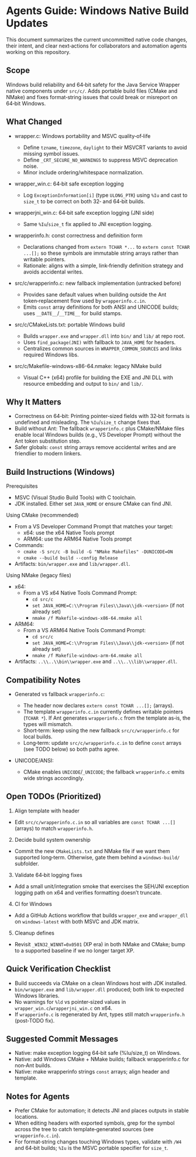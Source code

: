 # Agents Guide: Windows Native Build Updates

This document summarizes the current uncommitted native code changes, their intent, and clear next‑actions for collaborators and automation agents working on this repository.

## Scope

Windows build reliability and 64‑bit safety for the Java Service Wrapper native components under `src/c/`. Adds portable build files (CMake and NMake) and fixes format‑string issues that could break or misreport on 64‑bit Windows.

## What Changed

- wrapper.c: Windows portability and MSVC quality‑of‑life
  - Define `tzname`, `timezone`, `daylight` to their MSVCRT variants to avoid missing symbol issues.
  - Define `_CRT_SECURE_NO_WARNINGS` to suppress MSVC deprecation noise.
  - Minor include ordering/whitespace normalization.

- wrapper_win.c: 64‑bit safe exception logging
  - Log `ExceptionInformation[i]` (type `ULONG_PTR`) using `%Iu` and cast to `size_t` to be correct on both 32‑ and 64‑bit builds.

- wrapperjni_win.c: 64‑bit safe exception logging (JNI side)
  - Same `%Iu`/`size_t` fix applied to JNI exception logging.

- wrapperinfo.h: const correctness and definition form
  - Declarations changed from `extern TCHAR *...` to `extern const TCHAR ...[];` so these symbols are immutable string arrays rather than writable pointers.
  - Rationale: aligns with a simple, link‑friendly definition strategy and avoids accidental writes.

- src/c/wrapperinfo.c: new fallback implementation (untracked before)
  - Provides sane default values when building outside the Ant token‑replacement flow used by `wrapperinfo.c.in`.
  - Emits `const` array definitions for both ANSI and UNICODE builds; uses `__DATE__`/`__TIME__` for build stamps.

- src/c/CMakeLists.txt: portable Windows build
  - Builds `wrapper.exe` and `wrapper.dll` into `bin/` and `lib/` at repo root.
  - Uses `find_package(JNI)` with fallback to `JAVA_HOME` for headers.
  - Centralizes common sources in `WRAPPER_COMMON_SOURCES` and links required Windows libs.

- src/c/Makefile-windows-x86-64.nmake: legacy NMake build
  - Visual C++ (x64) profile for building the EXE and JNI DLL with resource embedding and output to `bin/` and `lib/`.

## Why It Matters

- Correctness on 64‑bit: Printing pointer‑sized fields with 32‑bit formats is undefined and misleading. The `%Iu`/`size_t` change fixes that.
- Build without Ant: The fallback `wrapperinfo.c` plus CMake/NMake files enable local Windows builds (e.g., VS Developer Prompt) without the Ant token substitution step.
- Safer globals: `const` string arrays remove accidental writes and are friendlier to modern linkers.

## Build Instructions (Windows)

Prerequisites
- MSVC (Visual Studio Build Tools) with C toolchain.
- JDK installed. Either set `JAVA_HOME` or ensure CMake can find JNI.

Using CMake (recommended)
- From a VS Developer Command Prompt that matches your target:
  - x64: use the x64 Native Tools prompt
  - ARM64: use the ARM64 Native Tools prompt
- Commands:
  - `cmake -S src/c -B build -G "NMake Makefiles" -DUNICODE=ON`
  - `cmake --build build --config Release`
- Artifacts: `bin/wrapper.exe` and `lib/wrapper.dll`.

Using NMake (legacy files)
- x64:
  - From a VS x64 Native Tools Command Prompt:
    - `cd src/c`
    - `set JAVA_HOME=C:\\Program Files\\Java\\jdk-<version>` (if not already set)
    - `nmake /f Makefile-windows-x86-64.nmake all`
- ARM64:
  - From a VS ARM64 Native Tools Command Prompt:
    - `cd src/c`
    - `set JAVA_HOME=C:\\Program Files\\Java\\jdk-<version>` (if not already set)
    - `nmake /f Makefile-windows-arm-64.nmake all`
- Artifacts: `..\\..\\bin\\wrapper.exe` and `..\\..\\lib\\wrapper.dll`.

## Compatibility Notes

- Generated vs fallback `wrapperinfo.c`:
  - The header now declares `extern const TCHAR ...[];` (arrays).
  - The template `wrapperinfo.c.in` currently defines writable pointers (`TCHAR *`). If Ant generates `wrapperinfo.c` from the template as‑is, the types will mismatch.
  - Short‑term: keep using the new fallback `src/c/wrapperinfo.c` for local builds.
  - Long‑term: update `src/c/wrapperinfo.c.in` to define `const` arrays (see TODO below) so both paths agree.

- UNICODE/ANSI:
  - CMake enables `UNICODE`/`_UNICODE`; the fallback `wrapperinfo.c` emits wide strings accordingly.

## Open TODOs (Prioritized)

1) Align template with header
- Edit `src/c/wrapperinfo.c.in` so all variables are `const TCHAR ...[]` (arrays) to match `wrapperinfo.h`.

2) Decide build system ownership
- Commit the new `CMakeLists.txt` and NMake file if we want them supported long‑term. Otherwise, gate them behind a `windows-build/` subfolder.

3) Validate 64‑bit logging fixes
- Add a small unit/integration smoke that exercises the SEH/JNI exception logging path on x64 and verifies formatting doesn’t truncate.

4) CI for Windows
- Add a GitHub Actions workflow that builds `wrapper_exe` and `wrapper_dll` on `windows-latest` with both MSVC and JDK matrix.

5) Cleanup defines
- Revisit `_WIN32_WINNT=0x0501` (XP era) in both NMake and CMake; bump to a supported baseline if we no longer target XP.

## Quick Verification Checklist

- Build succeeds via CMake on a clean Windows host with JDK installed.
- `bin/wrapper.exe` and `lib/wrapper.dll` produced; both link to expected Windows libraries.
- No warnings for `%ld` vs pointer‑sized values in `wrapper_win.c`/`wrapperjni_win.c` on x64.
- If `wrapperinfo.c` is regenerated by Ant, types still match `wrapperinfo.h` (post‑TODO fix).

## Suggested Commit Messages

- Native: make exception logging 64‑bit safe (%Iu/size_t) on Windows.
- Native: add Windows CMake + NMake builds; fallback wrapperinfo.c for non‑Ant builds.
- Native: make wrapperinfo strings `const` arrays; align header and template.

## Notes for Agents

- Prefer CMake for automation; it detects JNI and places outputs in stable locations.
- When editing headers with exported symbols, grep for the symbol across the tree to catch template‐generated sources (see `wrapperinfo.c.in`).
- For format‑string changes touching Windows types, validate with `/W4` and 64‑bit builds; `%Iu` is the MSVC portable specifier for `size_t`.
